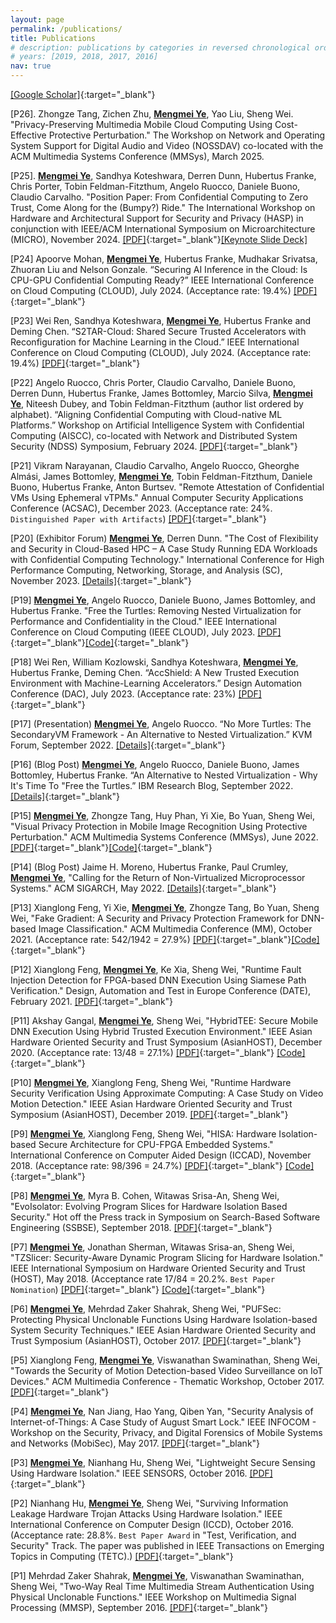 ```yaml
---
layout: page
permalink: /publications/
title: Publications
# description: publications by categories in reversed chronological order. generated by jekyll-scholar.
# years: [2019, 2018, 2017, 2016]
nav: true
---
```


<!-- <div class="publications">

{% for y in page.years %}
  <h2 class="year">{{y}}</h2>
  {% bibliography -f papers -q @*[year={{y}}]* %}
{% endfor %}

</div> -->

[[Google Scholar]](https://scholar.google.com/citations?user=ZfFRiz0AAAAJ&hl){:target="_blank"}

[P26]. Zhongze Tang, Zichen Zhu, <b><u>Mengmei Ye</u></b>, Yao Liu, Sheng Wei. "Privacy-Preserving Multimedia Mobile Cloud Computing Using Cost-Effective Protective Perturbation." The Workshop on Network and Operating System Support for Digital Audio and Video (NOSSDAV) co-located with the ACM Multimedia Systems Conference (MMSys), March 2025. 

[P25]. <b><u>Mengmei Ye</u></b>, Sandhya Koteshwara, Derren Dunn, Hubertus Franke, Chris Porter, Tobin Feldman-Fitzthum, Angelo Ruocco, Daniele Buono, Claudio Carvalho. "Position Paper: From Confidential Computing to Zero Trust, Come Along for the (Bumpy?) Ride." The International Workshop on Hardware and Architectural Support for Security and Privacy (HASP) in conjunction with IEEE/ACM International Symposium on Microarchitecture (MICRO), November 2024.
[[PDF]](https://dl.acm.org/doi/10.1145/3696843.3696848){:target="_blank"}[[Keynote Slide Deck]](https://www.haspworkshop.org/2024/assets/Keynote%202.pdf)

[P24] Apoorve Mohan, <b><u>Mengmei Ye</u></b>, Hubertus Franke, Mudhakar Srivatsa, Zhuoran Liu and Nelson Gonzale. “Securing AI Inference in the Cloud: Is CPU-GPU Confidential Computing Ready?” IEEE International Conference on Cloud Computing (CLOUD), July 2024.
(Acceptance rate: 19.4%)
[[PDF]](https://ieeexplore.ieee.org/abstract/document/10643934){:target="_blank"}

[P23] Wei Ren, Sandhya Koteshwara, <b><u>Mengmei Ye</u></b>, Hubertus Franke and Deming Chen. “S2TAR-Cloud: Shared Secure Trusted Accelerators with Reconfiguration for Machine Learning in the Cloud.” IEEE International Conference on Cloud Computing (CLOUD), July 2024.
(Acceptance rate: 19.4%)
[[PDF]](https://ieeexplore.ieee.org/abstract/document/10643939){:target="_blank"}

[P22] Angelo Ruocco, Chris Porter, Claudio Carvalho, Daniele Buono, Derren Dunn, Hubertus Franke, James Bottomley, Marcio Silva, <b><u>Mengmei Ye</u></b>, Niteesh Dubey, and Tobin Feldman-Fitzthum (author list ordered by alphabet). “Aligning Confidential Computing with Cloud-native ML Platforms.” Workshop on Artificial Intelligence System with Confidential Computing (AISCC), co-located with Network and Distributed System Security (NDSS) Symposium, February 2024. 
[[PDF]](https://www.ndss-symposium.org/ndss-paper/auto-draft-537){:target="_blank"}

[P21] Vikram Narayanan, Claudio Carvalho, Angelo Ruocco, Gheorghe Almási, James Bottomley, <b><u>Mengmei Ye</u></b>, Tobin Feldman-Fitzthum, Daniele Buono, Hubertus Franke, Anton Burtsev. "Remote Attestation of Confidential VMs Using Ephemeral vTPMs." Annual Computer Security Applications Conference (ACSAC), December 2023.
(Acceptance rate: 24%. `Distinguished Paper with Artifacts`)
[[PDF]](https://dl.acm.org/doi/10.1145/3627106.3627112){:target="_blank"}

[P20] (Exhibitor Forum) <b><u>Mengmei Ye</u></b>, Derren Dunn. "The Cost of Flexibility and Security in Cloud-Based HPC – A Case Study Running EDA Workloads with Confidential Computing Technology." International Conference for High Performance Computing, Networking, Storage, and Analysis (SC), November 2023. 
[[Details]](https://sc23.supercomputing.org/proceedings/exhibitor_forum/exhibitor_forum_pages/exforum122.html){:target="_blank"}

[P19] <b><u>Mengmei Ye</u></b>, Angelo Ruocco, Daniele Buono, James Bottomley, and Hubertus Franke. "Free the Turtles: Removing Nested Virtualization for Performance and Confidentiality in the Cloud." IEEE International Conference on Cloud Computing (IEEE CLOUD), July 2023.
[[PDF]](https://ieeexplore.ieee.org/abstract/document/10255007){:target="_blank"}[[Code]](https://github.com/Secondary-VM){:target="_blank"}

[P18] Wei Ren, William Kozlowski, Sandhya Koteshwara, <b><u>Mengmei Ye</u></b>, Hubertus Franke, Deming Chen. “AccShield: A New Trusted Execution Environment with Machine-Learning Accelerators.” Design Automation Conference (DAC), July 2023.
(Acceptance rate: 23%)
[[PDF]](https://ieeexplore.ieee.org/abstract/document/10247768){:target="_blank"}

[P17] (Presentation) <b><u>Mengmei Ye</u></b>, Angelo Ruocco. “No More Turtles: The SecondaryVM Framework - An Alternative to Nested Virtualization.” KVM Forum, September 2022. 
[[Details]](https://sched.co/15jKi){:target="_blank"}

[P16] (Blog Post) <b><u>Mengmei Ye</u></b>, Angelo Ruocco, Daniele Buono, James Bottomley, Hubertus Franke. “An Alternative to Nested Virtualization - Why It's Time To "Free the Turtles.” IBM Research Blog, September 2022. 
[[Details]](https://research.ibm.com/blog/nested-virtualization-free-turtles){:target="_blank"}

[P15] <b><u>Mengmei Ye</u></b>, Zhongze Tang, Huy Phan, Yi Xie, Bo Yuan, Sheng Wei, "Visual Privacy Protection in Mobile Image Recognition Using Protective Perturbation." ACM Multimedia Systems Conference (MMSys), June 2022.
[[PDF]](https://github.com/hwsel/ProtectivePerturbation/blob/main/paper/Paper-Protective_Perturbation-MMSys22.pdf){:target="_blank"}[[Code]](https://github.com/hwsel/ProtectivePerturbation){:target="_blank"}

[P14] (Blog Post) Jaime H. Moreno, Hubertus Franke, Paul Crumley, <b><u>Mengmei Ye</u></b>, "Calling for the Return of Non-Virtualized Microprocessor Systems." ACM SIGARCH, May 2022. 
[[Details]](https://www.sigarch.org/calling-for-the-return-of-non-virtualized-microprocessor-systems/){:target="_blank"}

[P13] Xianglong Feng, Yi Xie, <b><u>Mengmei Ye</u></b>, Zhongze Tang, Bo Yuan, Sheng Wei, "Fake Gradient: A Security and Privacy Protection Framework for DNN-based Image Classification." ACM Multimedia Conference (MM), October 2021.
(Acceptance rate: 542/1942 = 27.9%)
[[PDF]](https://dl.acm.org/doi/10.1145/3474085.3475685){:target="_blank"}[[Code]](https://github.com/hwsel/FakeGradient){:target="_blank"}

[P12] Xianglong Feng, <b><u>Mengmei Ye</u></b>, Ke Xia, Sheng Wei, "Runtime Fault Injection Detection for FPGA-based DNN Execution Using Siamese Path Verification." Design, Automation and Test in Europe Conference (DATE), February 2021.
[[PDF]](https://ieeexplore.ieee.org/abstract/document/9473941){:target="_blank"}

[P11] Akshay Gangal, <b><u>Mengmei Ye</u></b>, Sheng Wei, "HybridTEE: Secure Mobile DNN Execution Using Hybrid Trusted Execution Environment." IEEE Asian Hardware Oriented Security and Trust Symposium (AsianHOST), December 2020.
(Acceptance rate: 13/48 = 27.1%)
[[PDF]](https://ieeexplore.ieee.org/abstract/document/9358260){:target="_blank"} [[Code]](https://github.com/hwsel/HybridTEE){:target="_blank"}

[P10] <b><u>Mengmei Ye</u></b>, Xianglong Feng, Sheng Wei, "Runtime Hardware Security Verification Using Approximate Computing: A Case Study on Video Motion Detection." IEEE Asian Hardware Oriented Security and Trust Symposium (AsianHOST), December 2019. 
[[PDF]](https://ieeexplore.ieee.org/abstract/document/9006675){:target="_blank"}

[P9] <b><u>Mengmei Ye</u></b>, Xianglong Feng, Sheng Wei, "HISA: Hardware Isolation-based Secure Architecture for CPU-FPGA Embedded Systems." International Conference on Computer Aided Design (ICCAD), November 2018.
(Acceptance rate: 98/396 = 24.7%) 
[[PDF]](https://ieeexplore.ieee.org/abstract/document/8587726){:target="_blank"} [[Code]](https://github.com/hwsel/hisa){:target="_blank"}

[P8] <b><u>Mengmei Ye</u></b>, Myra B. Cohen, Witawas Srisa-An, Sheng Wei, "EvoIsolator: Evolving Program Slices for Hardware Isolation Based Security." Hot off the Press track in Symposium on Search-Based Software Engineering (SSBSE), September 2018. 
[[PDF]](https://link.springer.com/chapter/10.1007/978-3-319-99241-9_24){:target="_blank"}

[P7] <b><u>Mengmei Ye</u></b>, Jonathan Sherman, Witawas Srisa-an, Sheng Wei, "TZSlicer: Security-Aware Dynamic Program Slicing for Hardware Isolation." IEEE International Symposium on Hardware Oriented Security and Trust (HOST), May 2018. 
(Acceptance rate 17/84 = 20.2%. `Best Paper Nomination`)
[[PDF]](https://ieeexplore.ieee.org/abstract/document/8383886){:target="_blank"} [[Code]](https://github.com/hwsel/tzslicer){:target="_blank"}

[P6] <b><u>Mengmei Ye</u></b>, Mehrdad Zaker Shahrak, Sheng Wei, "PUFSec: Protecting Physical Unclonable Functions Using Hardware Isolation-based System Security Techniques." IEEE Asian Hardware Oriented Security and Trust Symposium (AsianHOST), October 2017. 
[[PDF]](https://ieeexplore.ieee.org/abstract/document/8353987){:target="_blank"}

[P5] Xianglong Feng, <b><u>Mengmei Ye</u></b>, Viswanathan Swaminathan, Sheng Wei, "Towards the Security of Motion Detection-based Video Surveillance on IoT Devices." ACM Multimedia Conference - Thematic Workshop, October 2017. 
[[PDF]](https://dl.acm.org/doi/abs/10.1145/3126686.3126713){:target="_blank"}

[P4] <b><u>Mengmei Ye</u></b>, Nan Jiang, Hao Yang, Qiben Yan, "Security Analysis of Internet-of-Things: A Case Study of August Smart Lock." IEEE INFOCOM - Workshop on the Security, Privacy, and Digital Forensics of Mobile Systems and Networks (MobiSec), May 2017.
[[PDF]](https://ieeexplore.ieee.org/abstract/document/8116427){:target="_blank"}

[P3] <b><u>Mengmei Ye</u></b>, Nianhang Hu, Sheng Wei, "Lightweight Secure Sensing Using Hardware Isolation." IEEE SENSORS, October 2016.
[[PDF]](https://ieeexplore.ieee.org/abstract/document/7808904){:target="_blank"}

[P2] Nianhang Hu, <b><u>Mengmei Ye</u></b>, Sheng Wei, "Surviving Information Leakage Hardware Trojan Attacks Using Hardware Isolation." IEEE International Conference on Computer Design (ICCD), October 2016.
(Acceptance rate: 28.8%. `Best Paper Award` in "Test, Verification, and Security" Track. The paper was published in IEEE Transactions on Emerging Topics in Computing (TETC).)
[[PDF]](https://ieeexplore.ieee.org/abstract/document/7805221){:target="_blank"}

[P1] Mehrdad Zaker Shahrak, <b><u>Mengmei Ye</u></b>, Viswanathan Swaminathan, Sheng Wei, "Two-Way Real Time Multimedia Stream Authentication Using Physical Unclonable Functions." IEEE Workshop on Multimedia Signal Processing (MMSP), September 2016.
[[PDF]](https://ieeexplore.ieee.org/abstract/document/7813398){:target="_blank"}

